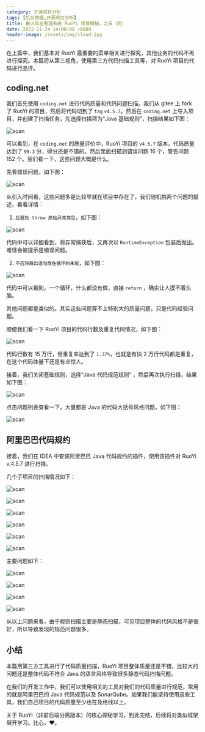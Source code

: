 ```yaml
---
category: 开源项目分析
tags: [后台管理,开源项目分析]
title: 最火后台管理系统 RuoYi 项目探秘，之五（完）
date: 2022-11-24 14:00:00 +0800
header-image: /assets/img/cloud.jpg
---
```


在上篇中，我们基本对 RuoYi 最重要的菜单相关进行探究，其他业务的代码不再进行探究。本篇将从第三视角，使用第三方代码扫描工具等，对 RuoYi 项目的代码进行品评。

<!-- more -->

## coding.net

我们首先使用 `coding.net` 进行代码质量和代码问题扫描。我们从 gitee 上 fork 了 RuoYi 的项目，然后将代码切到了 `tag` `v4.5.7`。然后在 `coding.net` 上导入项目，并创建了扫描任务，先选择扫描项为“Java 基础规则”，扫描结果如下图：

![scan](/assets/img/ruoyi/5/1.png)

可以看到，在 `coding.net` 的质量评价中，RuoYi 项目的 `v4.5.7` 版本，代码质量达到了 `99.3` 分，得分还是不错的。然后里面扫描到错误问题 16 个，警告问题 152 个。我们看一下，这些问题大概是什么。

先看错误问题，如下图：

![scan](/assets/img/ruoyi/5/2.png)

从引入时间看，这些问题多是比较早就在项目中存在了，我们随机挑两个问题的描述，看看详情：

1. `应避免 throw 原始异常类型`，如下图：

![scan](/assets/img/ruoyi/5/3.png)

代码中可以详细看到，将异常捕获后，又再次以 `RuntimeException` 包装后抛出。难怪会被提示是错误问题。

2. `不应将跳出语句放在循环的末尾`，如下图：

![scan](/assets/img/ruoyi/5/4.png)

代码中可以看到，一个循环，什么都没有做，直接 `return` ，确实让人摸不着头脑。

其他问题都是类似的。其实这些问题算不上特别大的质量问题，只是代码经验问题。

顺便我们看一下 RuoYi 项目的代码行数及重复代码情况，如下图：

![scan](/assets/img/ruoyi/5/3.png)

代码行数有 15 万行，但重复率达到了 `1.37%`，也就是有快 2 万行代码都是重复，在这个代码体量下还是有点惊人。

接着，我们关闭基础规则，选择“Java 代码规范规则” ，然后再次执行扫描，结果如下图：

![scan](/assets/img/ruoyi/5/16.png)

点击问题列表查看一下，大量都是 Java 的代码大括号风格问题，如下图：

![scan](/assets/img/ruoyi/5/16.png)

## 阿里巴巴代码规约

接着，我们在 IDEA 中安装阿里巴巴 Java 代码规约的插件，使用该插件对 RuoYi v.4.5.7 进行扫描。

几个子项目的扫描情况如下：

![scan](/assets/img/ruoyi/5/6.png)

![scan](/assets/img/ruoyi/5/9.png)

![scan](/assets/img/ruoyi/5/11.png)

![scan](/assets/img/ruoyi/5/13.png)

![scan](/assets/img/ruoyi/5/14.png)

![scan](/assets/img/ruoyi/5/14.png)

主要问题如下：

![scan](/assets/img/ruoyi/5/7.png)

![scan](/assets/img/ruoyi/5/8.png)

![scan](/assets/img/ruoyi/5/10.png)

![scan](/assets/img/ruoyi/5/11.png)

从以上问题来看，由于规则扫描主要是静态扫描，可见项目整体的代码风格不是很好，所以导致发现的规范问题很多。

## 小结

本篇用第三方工具进行了代码质量扫描，RuoYi 项目整体质量还是不错，比较大的问题还是整体代码不符合 Java 的语言风格导致很多静态代码扫描问题。

在我们的开发工作中，我们可以使用相关的工具对我们的代码质量进行规范，常用的就是阿里巴巴的 Java 代码规范以及 SonarQube。如果我们能坚持使用这些工具，我们自己项目的代码质量至少也在及格线以上。

关于 RuoYi（非前后端分离版本）的核心探秘学习，到此完结，后续将对类似框架展开学习。比心，❤。
